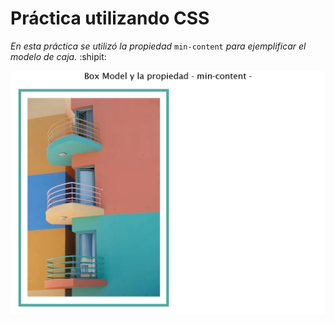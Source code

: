 # Práctica utilizando CSS 

*En esta práctica se utilizó la propiedad* `min-content` *para ejemplificar el modelo de caja.* :shipit:

![Práctica con la cual se está aprendiendo el modelo de caja](./IMAGENES/Box%20Model.png)
